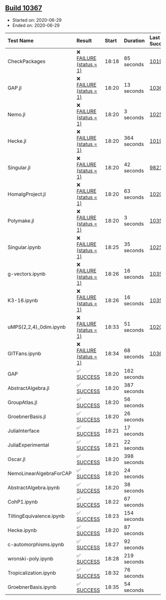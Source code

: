 ## [Build 10367](https://oscarci.mathematik.uni-kl.de/job/oscar/10367/)

* Started on: 2020-06-29
* Ended on: 2020-06-29

| Test Name    | Result | Start | Duration | Last Success | First Failure |
|:-------------|:-------|:------|:---------|:-------------|:--------------|
| CheckPackages | ❌ [FAILURE (status = 1)](https://oscarci.mathematik.uni-kl.de/job/oscar/10367/artifact/logs/build-10367/CheckPackages.log) | 18:18 | 85 seconds | [10197](https://oscarci.mathematik.uni-kl.de/job/oscar/10197/) | [10198](https://oscarci.mathematik.uni-kl.de/job/oscar/10198/) |
| GAP.jl | ❌ [FAILURE (status = 1)](https://oscarci.mathematik.uni-kl.de/job/oscar/10367/artifact/logs/build-10367/GAP.jl.log) | 18:20 | 13 seconds | [10366](https://oscarci.mathematik.uni-kl.de/job/oscar/10366/) | [10367](https://oscarci.mathematik.uni-kl.de/job/oscar/10367/) |
| Nemo.jl | ❌ [FAILURE (status = 1)](https://oscarci.mathematik.uni-kl.de/job/oscar/10367/artifact/logs/build-10367/Nemo.jl.log) | 18:20 | 3 seconds | [10252](https://oscarci.mathematik.uni-kl.de/job/oscar/10252/) | [10253](https://oscarci.mathematik.uni-kl.de/job/oscar/10253/) |
| Hecke.jl | ❌ [FAILURE (status = 1)](https://oscarci.mathematik.uni-kl.de/job/oscar/10367/artifact/logs/build-10367/Hecke.jl.log) | 18:20 | 364 seconds | [10197](https://oscarci.mathematik.uni-kl.de/job/oscar/10197/) | [10198](https://oscarci.mathematik.uni-kl.de/job/oscar/10198/) |
| Singular.jl | ❌ [FAILURE (status = 1)](https://oscarci.mathematik.uni-kl.de/job/oscar/10367/artifact/logs/build-10367/Singular.jl.log) | 18:20 | 42 seconds | [9821](https://oscarci.mathematik.uni-kl.de/job/oscar/9821/) | [9822](https://oscarci.mathematik.uni-kl.de/job/oscar/9822/) |
| HomalgProject.jl | ❌ [FAILURE (status = 1)](https://oscarci.mathematik.uni-kl.de/job/oscar/10367/artifact/logs/build-10367/HomalgProject.jl.log) | 18:20 | 63 seconds | [10209](https://oscarci.mathematik.uni-kl.de/job/oscar/10209/) | [10210](https://oscarci.mathematik.uni-kl.de/job/oscar/10210/) |
| Polymake.jl | ❌ [FAILURE (status = 1)](https://oscarci.mathematik.uni-kl.de/job/oscar/10367/artifact/logs/build-10367/Polymake.jl.log) | 18:20 | 3 seconds | [10356](https://oscarci.mathematik.uni-kl.de/job/oscar/10356/) | [10357](https://oscarci.mathematik.uni-kl.de/job/oscar/10357/) |
| Singular.ipynb | ❌ [FAILURE (status = 1)](https://oscarci.mathematik.uni-kl.de/job/oscar/10367/artifact/logs/build-10367/Singular.ipynb.log) | 18:25 | 35 seconds | [10252](https://oscarci.mathematik.uni-kl.de/job/oscar/10252/) | [10253](https://oscarci.mathematik.uni-kl.de/job/oscar/10253/) |
| g-vectors.ipynb | ❌ [FAILURE (status = 1)](https://oscarci.mathematik.uni-kl.de/job/oscar/10367/artifact/logs/build-10367/g-vectors.ipynb.log) | 18:26 | 16 seconds | [10356](https://oscarci.mathematik.uni-kl.de/job/oscar/10356/) | [10357](https://oscarci.mathematik.uni-kl.de/job/oscar/10357/) |
| K3-16.ipynb | ❌ [FAILURE (status = 1)](https://oscarci.mathematik.uni-kl.de/job/oscar/10367/artifact/logs/build-10367/K3-16.ipynb.log) | 18:26 | 16 seconds | [10356](https://oscarci.mathematik.uni-kl.de/job/oscar/10356/) | [10357](https://oscarci.mathematik.uni-kl.de/job/oscar/10357/) |
| uMPS(2,2,4)_0dim.ipynb | ❌ [FAILURE (status = 1)](https://oscarci.mathematik.uni-kl.de/job/oscar/10367/artifact/logs/build-10367/uMPS-2-2-4-_0dim.ipynb.log) | 18:33 | 51 seconds | [10209](https://oscarci.mathematik.uni-kl.de/job/oscar/10209/) | [10210](https://oscarci.mathematik.uni-kl.de/job/oscar/10210/) |
| GITFans.ipynb | ❌ [FAILURE (status = 1)](https://oscarci.mathematik.uni-kl.de/job/oscar/10367/artifact/logs/build-10367/GITFans.ipynb.log) | 18:34 | 68 seconds | [10366](https://oscarci.mathematik.uni-kl.de/job/oscar/10366/) | [10367](https://oscarci.mathematik.uni-kl.de/job/oscar/10367/) |
| GAP | ✅ [SUCCESS](https://oscarci.mathematik.uni-kl.de/job/oscar/10367/artifact/logs/build-10367/GAP.log) | 18:20 | 162 seconds |  |  |
| AbstractAlgebra.jl | ✅ [SUCCESS](https://oscarci.mathematik.uni-kl.de/job/oscar/10367/artifact/logs/build-10367/AbstractAlgebra.jl.log) | 18:20 | 387 seconds |  |  |
| GroupAtlas.jl | ✅ [SUCCESS](https://oscarci.mathematik.uni-kl.de/job/oscar/10367/artifact/logs/build-10367/GroupAtlas.jl.log) | 18:20 | 56 seconds |  |  |
| GroebnerBasis.jl | ✅ [SUCCESS](https://oscarci.mathematik.uni-kl.de/job/oscar/10367/artifact/logs/build-10367/GroebnerBasis.jl.log) | 18:20 | 26 seconds |  |  |
| JuliaInterface | ✅ [SUCCESS](https://oscarci.mathematik.uni-kl.de/job/oscar/10367/artifact/logs/build-10367/JuliaInterface.log) | 18:21 | 17 seconds |  |  |
| JuliaExperimental | ✅ [SUCCESS](https://oscarci.mathematik.uni-kl.de/job/oscar/10367/artifact/logs/build-10367/JuliaExperimental.log) | 18:21 | 22 seconds |  |  |
| Oscar.jl | ✅ [SUCCESS](https://oscarci.mathematik.uni-kl.de/job/oscar/10367/artifact/logs/build-10367/Oscar.jl.log) | 18:20 | 398 seconds |  |  |
| NemoLinearAlgebraForCAP | ✅ [SUCCESS](https://oscarci.mathematik.uni-kl.de/job/oscar/10367/artifact/logs/build-10367/NemoLinearAlgebraForCAP.log) | 18:20 | 24 seconds |  |  |
| AbstractAlgebra.ipynb | ✅ [SUCCESS](https://oscarci.mathematik.uni-kl.de/job/oscar/10367/artifact/logs/build-10367/AbstractAlgebra.ipynb.log) | 18:20 | 38 seconds |  |  |
| CohP1.ipynb | ✅ [SUCCESS](https://oscarci.mathematik.uni-kl.de/job/oscar/10367/artifact/logs/build-10367/CohP1.ipynb.log) | 18:22 | 67 seconds |  |  |
| TiltingEquivalence.ipynb | ✅ [SUCCESS](https://oscarci.mathematik.uni-kl.de/job/oscar/10367/artifact/logs/build-10367/TiltingEquivalence.ipynb.log) | 18:23 | 154 seconds |  |  |
| Hecke.ipynb | ✅ [SUCCESS](https://oscarci.mathematik.uni-kl.de/job/oscar/10367/artifact/logs/build-10367/Hecke.ipynb.log) | 18:20 | 87 seconds |  |  |
| c-automorphisms.ipynb | ✅ [SUCCESS](https://oscarci.mathematik.uni-kl.de/job/oscar/10367/artifact/logs/build-10367/c-automorphisms.ipynb.log) | 18:27 | 92 seconds |  |  |
| wronski-poly.ipynb | ✅ [SUCCESS](https://oscarci.mathematik.uni-kl.de/job/oscar/10367/artifact/logs/build-10367/wronski-poly.ipynb.log) | 18:28 | 219 seconds |  |  |
| Tropicalization.ipynb | ✅ [SUCCESS](https://oscarci.mathematik.uni-kl.de/job/oscar/10367/artifact/logs/build-10367/Tropicalization.ipynb.log) | 18:32 | 76 seconds |  |  |
| GroebnerBasis.ipynb | ✅ [SUCCESS](https://oscarci.mathematik.uni-kl.de/job/oscar/10367/artifact/logs/build-10367/GroebnerBasis.ipynb.log) | 18:35 | 54 seconds |  |  |
